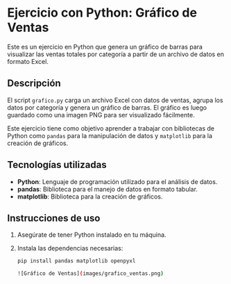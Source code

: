 # Ejercicio con Python: Gráfico de Ventas

Este es un ejercicio en Python que genera un gráfico de barras para visualizar las ventas totales por categoría a partir de un archivo de datos en formato Excel.

## Descripción

El script `grafico.py` carga un archivo Excel con datos de ventas, agrupa los datos por categoría y genera un gráfico de barras. El gráfico es luego guardado como una imagen PNG para ser visualizado fácilmente.

Este ejercicio tiene como objetivo aprender a trabajar con bibliotecas de Python como `pandas` para la manipulación de datos y `matplotlib` para la creación de gráficos.

## Tecnologías utilizadas

- **Python**: Lenguaje de programación utilizado para el análisis de datos.
- **pandas**: Biblioteca para el manejo de datos en formato tabular.
- **matplotlib**: Biblioteca para la creación de gráficos.

## Instrucciones de uso

1. Asegúrate de tener Python instalado en tu máquina.
2. Instala las dependencias necesarias:

   ```bash
   pip install pandas matplotlib openpyxl

   ![Gráfico de Ventas](images/grafico_ventas.png)

